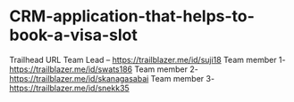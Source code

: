 # CRM-application-that-helps-to-book-a-visa-slot
Trailhead URL
 Team Lead – https://trailblazer.me/id/suji18
Team member 1- https://trailblazer.me/id/swats186
Team member 2- https://trailblazer.me/id/skanagasabai
Team member 3- https://trailblazer.me/id/snekk35
